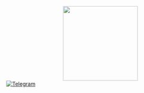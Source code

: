 <div id="header" align="center">
  <img src="https://media.giphy.com/media/B6IBrYTyvo1UJOXF9u/giphy.gif" width="200"/>
</div>

<div id="badges">
  <a href="https://t.me/AristoCrafte4">
    <img src="https://img.icons8.com/fluency/512/telegram-app.png" width: 10px; height: 10px; alt="Telegram"/></a>
</div>

